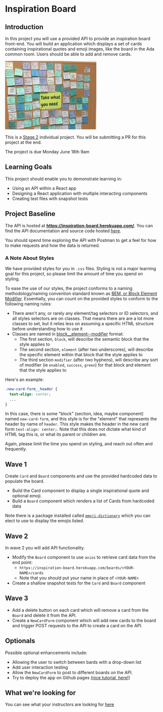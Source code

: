 # Inspiration Board

## Introduction

In this project you will use a provided API to provide an inspiration board front-end.  You will build an application which displays a set of cards containing inspirational quotes and emoji images, like the board in the Ada common room.  Users should be able to add and remove cards.

![Adas inspiration Board](./images/board.jpg)

This is a [Stage 2](https://github.com/Ada-Developers-Academy/pedagogy/blob/master/rule-of-three.md#stage-2) individual project. You will be submitting a PR for this project at the end.

The project is due Monday June 18th 9am

## Learning Goals
This project should enable you to demonstrate learning in:
- Using an API within a React app
- Designing a React application with multiple interacting components
- Creating test files with snapshot tests

## Project Baseline

The API is hosted at **https://inspiration-board.herokuapp.com/**.  You can find the API documentation and source code hosted [here](https://github.com/AdaGold/inspiration-board-api).

You should spend time exploring the API with Postman to get a feel for how to make requests and how the data is returned.

### A Note About Styles

We have provided styles for you in `.css` files. Styling is not a major learning goal for this project, so please limit the amount of time you spend on styling.

To ease the use of our styles, the project conforms to a naming methodology/naming convention standard known as [BEM, or Block Element Modifier](http://getbem.com/). Essentially, you can count on the provided styles to conform to the following naming rules:
- There aren't any, or rarely any element/tag selectors or ID selectors, and all styles selectors are on classes. That means there are are a lot more classes to set, but it relies less on assuming a specific HTML structure before understanding how to use it
- Classes are named in [block__element--modifier](http://getbem.com/naming/) format:
  - The first section, `block`, will describe the semantic block that the style applies to
  - The second section, `element` (after two underscores), will describe the specific element within that block that the style applies to
  - The third section `modifier` (after two hyphens), will describe any sort of modifier (ie `enabled`, `success`, `green`) for that block and element that the style applies to

Here's an example:
```css
.new-card-form__header {
  text-align: center;
  ...
}
```

In this case, there is some "block" (section, idea, maybe component) named `new-card-form`, and this style is for the "element" that represents the header by name of `header`. This style makes the header in the new card form `text-align: center;`. Note that this does not dictate what kind of HTML tag this is, or what its parent or children are.

Again, please limit the time you spend on styling, and reach out often and frequently.

## Wave 1

Create `Card` and `Board` components and use the provided hardcoded data to populate the board.

- Build the Card component to display a single inspirational quote and optional emoji.
- Build a `Board` component which renders a list of Cards from hardcoded data

Note there is a package installed called [`emoji-dictionary`](https://github.com/IonicaBizau/emoji-dictionary) which you can elect to use to display the emojis listed.

## Wave 2

In wave 2 you will add API functionality.
- Modify the `Board` component to use `axios` to retrieve card data from the end point:
  - `https://inspiration-board.herokuapp.com/boards/<YOUR-NAME>/cards`
  - Note that you should put your name in place of `<YOUR-NAME>`
- Create a shallow snapshot tests for the `Card` and `Board` component

## Wave 3
- Add a delete button on each card which will remove a card from the `Board` and delete it from the API.
- Create a `NewCardForm` component which will add new cards to the board and trigger POST requests to the API to create a card on the API.

## Optionals
Possible optional enhancements include:
- Allowing the user to switch between bards with a drop-down list
- Add user interaction testing
- Allow the `NewCardForm` to post to different boards on the API.
- Try to deploy the app on Github pages [(nice tutorial, here!)](https://codeburst.io/deploy-react-to-github-pages-to-create-an-amazing-website-42d8b09cd4d)

## What we're looking for
You can see what your instructors are looking for [here](./feedback.md)
